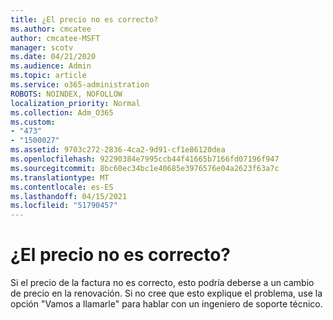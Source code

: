 ```yaml
---
title: ¿El precio no es correcto?
ms.author: cmcatee
author: cmcatee-MSFT
manager: scotv
ms.date: 04/21/2020
ms.audience: Admin
ms.topic: article
ms.service: o365-administration
ROBOTS: NOINDEX, NOFOLLOW
localization_priority: Normal
ms.collection: Adm_O365
ms.custom:
- "473"
- "1500027"
ms.assetid: 9703c272-2836-4ca2-9d91-cf1e86120dea
ms.openlocfilehash: 92290384e7995ccb44f41665b7166fd07196f947
ms.sourcegitcommit: 8bc60ec34bc1e40685e3976576e04a2623f63a7c
ms.translationtype: MT
ms.contentlocale: es-ES
ms.lasthandoff: 04/15/2021
ms.locfileid: "51790457"
---
```

# <a name="price-doesnt-look-correct"></a>¿El precio no es correcto?

Si el precio de la factura no es correcto, esto podría deberse a un cambio de precio en la renovación. Si no cree que esto explique el problema, use la opción "Vamos a llamarle" para hablar con un ingeniero de soporte técnico.